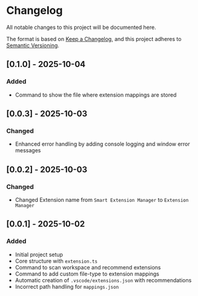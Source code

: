 # Changelog

All notable changes to this project will be documented here.

The format is based on [Keep a Changelog](https://keepachangelog.com/en/1.0.0/),
and this project adheres to [Semantic Versioning](https://semver.org/).

## [0.1.0] - 2025-10-04

### Added

- Command to show the file where extension mappings are stored

## [0.0.3] - 2025-10-03

### Changed

- Enhanced error handling by adding console logging and window error messages

## [0.0.2] - 2025-10-03

### Changed

- Changed Extension name from `Smart Extension Manager` to `Extension Manager`

## [0.0.1] - 2025-10-02

### Added

- Initial project setup
- Core structure with `extension.ts`
- Command to scan workspace and recommend extensions
- Command to add custom file-type to extension mappings
- Automatic creation of `.vscode/extensions.json` with recommendations
- Incorrect path handling for `mappings.json`
